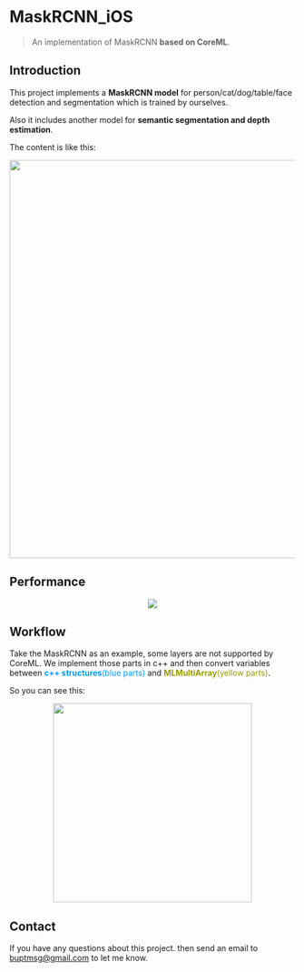 # MaskRCNN_iOS

> An implementation of MaskRCNN  __based on CoreML__.

## Introduction

This project implements a __MaskRCNN model__ for person/cat/dog/table/face detection and segmentation which is trained by ourselves.
    
Also it includes another model for __semantic segmentation and depth estimation__.
    
The content is like this:

<div align=center>
<img width=700 src="https://wx4.sinaimg.cn/mw1024/89ef5361ly1fsbvb2jat6j20yo0icac6.jpg"/>
</div>


## Performance

<div align=center>
<img widht=700 src="https://wx4.sinaimg.cn/mw1024/89ef5361ly1fsbvb2amarj20xt0fkdh2.jpg"/>
</div>

## Workflow

Take the MaskRCNN as an example, some layers are not supported by CoreML. We implement those parts in c++ and then convert variables between<font color=#0099ff> __c++ structures__(blue parts)</font> and<font color=#999900> __MLMultiArray__(yellow parts)</font>.

So you can see this:

<div align=center>
<img width=350 src="https://wx3.sinaimg.cn/mw1024/89ef5361ly1fsbvb2eo43j20hj0inabi.jpg"/>
</div>
    
## Contact

If you have any questions about this project. then send an email to buptmsg@gmail.com to let me know.    
